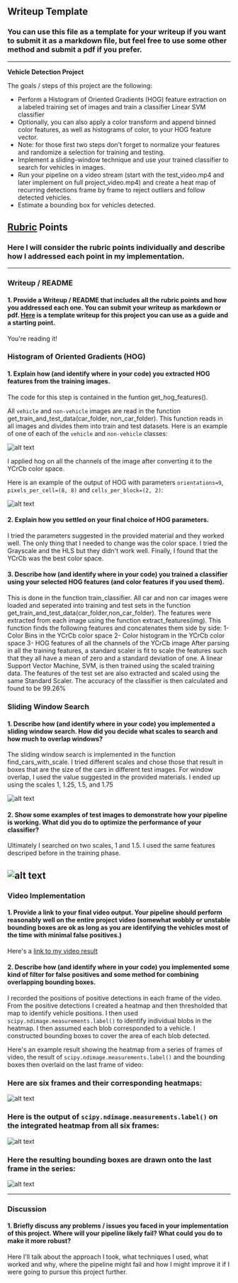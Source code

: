 ## Writeup Template
### You can use this file as a template for your writeup if you want to submit it as a markdown file, but feel free to use some other method and submit a pdf if you prefer.

---

**Vehicle Detection Project**

The goals / steps of this project are the following:

* Perform a Histogram of Oriented Gradients (HOG) feature extraction on a labeled training set of images and train a classifier Linear SVM classifier
* Optionally, you can also apply a color transform and append binned color features, as well as histograms of color, to your HOG feature vector. 
* Note: for those first two steps don't forget to normalize your features and randomize a selection for training and testing.
* Implement a sliding-window technique and use your trained classifier to search for vehicles in images.
* Run your pipeline on a video stream (start with the test_video.mp4 and later implement on full project_video.mp4) and create a heat map of recurring detections frame by frame to reject outliers and follow detected vehicles.
* Estimate a bounding box for vehicles detected.

[//]: # (Image References)
[image1]: ./output_images/car_not_car.png
[image2]: ./output_images/HOG_example.png
[image3]: ./output_images/sliding_windows.png
[image4]: ./output_images/sliding_window.png
[image5]: ./output_images/bboxes_and_heat.png
[image6]: ./output_images/labels_map.png
[image7]: ./output_images/output_bboxes.png
[video1]: ./project_video.mp4

## [Rubric](https://review.udacity.com/#!/rubrics/513/view) Points
### Here I will consider the rubric points individually and describe how I addressed each point in my implementation.  

---
### Writeup / README

#### 1. Provide a Writeup / README that includes all the rubric points and how you addressed each one.  You can submit your writeup as markdown or pdf.  [Here](https://github.com/udacity/CarND-Vehicle-Detection/blob/master/writeup_template.md) is a template writeup for this project you can use as a guide and a starting point.  

You're reading it!

### Histogram of Oriented Gradients (HOG)

#### 1. Explain how (and identify where in your code) you extracted HOG features from the training images.

The code for this step is contained in the funtion get_hog_features().  

All `vehicle` and `non-vehicle` images are read in the function get_train_and_test_data(car_folder, non_car_folder). This function reads in all images and divides them into train and test datasets.  Here is an example of one of each of the `vehicle` and `non-vehicle` classes:

![alt text][image1]

I applied hog on all the channels of the image after converting it to the YCrCb color space.

Here is an example of the output of HOG with parameters `orientations=9`, `pixels_per_cell=(8, 8)` and `cells_per_block=(2, 2)`:


![alt text][image2]

#### 2. Explain how you settled on your final choice of HOG parameters.

I tried the parameters suggested in the provided material and they worked well. The only thing that I needed to change was the color space. I tried the Grayscale and the HLS but they didn't work well. Finally, I found that the YCrCb was the best color space.

#### 3. Describe how (and identify where in your code) you trained a classifier using your selected HOG features (and color features if you used them).

This is done in the function train_classifier. All car and non car images were loaded and seperated into training and test sets in the function get_train_and_test_data(car_folder,non_car_folder). The features were extracted from each image using the function extract_features(img). This function finds the following features and concatenates them side by side:
1- Color Bins in the YCrCb color space
2- Color histogram in the YCrCb color space
3- HOG features of all the channels of the YCrCb image
After parsing in all the training features, a standard scaler is fit to scale the features such that they all have a mean of zero and a standard deviation of one.
A linear Support Vector Machine, SVM, is then trained using the scaled training data. The features of the test set are also extracted and scaled using the same Standard Scaler. The accuracy of the classifier is then calculated and found to be 99.26%

### Sliding Window Search

#### 1. Describe how (and identify where in your code) you implemented a sliding window search.  How did you decide what scales to search and how much to overlap windows?

The sliding window search is implemented in the function find_cars_with_scale. I tried different scales and chose those that result in boxes that are the size of the cars in different test images. For window overlap, I used the value suggested in the provided materials.
I ended up using the scales 1, 1.25, 1.5, and 1.75

![alt text][image3]

#### 2. Show some examples of test images to demonstrate how your pipeline is working.  What did you do to optimize the performance of your classifier?

Ultimately I searched on two scales, 1 and 1.5. I used the same features descriped before in the training phase.

![alt text][image4]
---

### Video Implementation

#### 1. Provide a link to your final video output.  Your pipeline should perform reasonably well on the entire project video (somewhat wobbly or unstable bounding boxes are ok as long as you are identifying the vehicles most of the time with minimal false positives.)
Here's a [link to my video result](./project_video.mp4)


#### 2. Describe how (and identify where in your code) you implemented some kind of filter for false positives and some method for combining overlapping bounding boxes.

I recorded the positions of positive detections in each frame of the video.  From the positive detections I created a heatmap and then thresholded that map to identify vehicle positions.  I then used `scipy.ndimage.measurements.label()` to identify individual blobs in the heatmap.  I then assumed each blob corresponded to a vehicle.  I constructed bounding boxes to cover the area of each blob detected.  

Here's an example result showing the heatmap from a series of frames of video, the result of `scipy.ndimage.measurements.label()` and the bounding boxes then overlaid on the last frame of video:

### Here are six frames and their corresponding heatmaps:

![alt text][image5]

### Here is the output of `scipy.ndimage.measurements.label()` on the integrated heatmap from all six frames:
![alt text][image6]

### Here the resulting bounding boxes are drawn onto the last frame in the series:
![alt text][image7]



---

### Discussion

#### 1. Briefly discuss any problems / issues you faced in your implementation of this project.  Where will your pipeline likely fail?  What could you do to make it more robust?

Here I'll talk about the approach I took, what techniques I used, what worked and why, where the pipeline might fail and how I might improve it if I were going to pursue this project further.  

